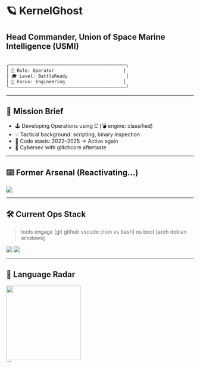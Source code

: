 # 🪐 KernelGhost  
## Head Commander, Union of Space Marine Intelligence (USMI)
```markdown

╭────────────────────────────────────────────╮
│ 🧠 Role: Operator                          │
│ 🎓 Level: BattleReady                      │
│ 🔐 Focus: Engineering                      │
╰────────────────────────────────────────────╯

```

---

## 🧁 Mission Brief

- 🕹️ Developing Operations using C (💣 engine: classified)  
- 💡 Tactical background: scripting, binary inspection  
- 🧠 Code stasis: 2022–2025 → Active again  
- 🧃 Cybersec with glitchcore aftertaste

---

## ⌨️ Former Arsenal (Reactivating...)

<div align="left">
  <img src="https://skillicons.dev/icons?i=python,js,ts,cs,cpp,c" />
</div>

---

## 🛠️ Current Ops Stack

> tools engage \[git github vscode clion vs bash]
> os boot \[arch debian windows]
<div align="left">
  <img src="https://skillicons.dev/icons?i=git,github,vscode,clion,visualstudio,bash" />
  <img src="https://skillicons.dev/icons?i=linux,debian,arch,windows" />
</div>

---

## 🍡 Language Radar

<div align="left">
  <img src="https://github-readme-stats.vercel.app/api/top-langs?username=larvenejafemcoder&hide_title=true&layout=compact&langs_count=6&theme=jolly&hide_border=true&card_width=450" height="200" />
</div>
```
